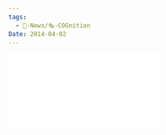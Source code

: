 ```yaml
---
tags:
  - 📰-News/🗞️-COGnition
Date: 2014-04-02
---
```

![2014-04 COGnition.pdf](../../../Attachments/2014-04%20COGnition.pdf)